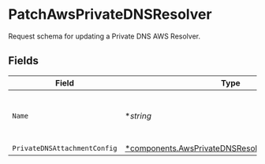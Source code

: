 # PatchAwsPrivateDNSResolver

Request schema for updating a Private DNS AWS Resolver.


## Fields

| Field                                                                                                                 | Type                                                                                                                  | Required                                                                                                              | Description                                                                                                           | Example                                                                                                               |
| --------------------------------------------------------------------------------------------------------------------- | --------------------------------------------------------------------------------------------------------------------- | --------------------------------------------------------------------------------------------------------------------- | --------------------------------------------------------------------------------------------------------------------- | --------------------------------------------------------------------------------------------------------------------- |
| `Name`                                                                                                                | **string*                                                                                                             | :heavy_minus_sign:                                                                                                    | Human-readable name of the Private DNS.                                                                               | us-east-2 private dns                                                                                                 |
| `PrivateDNSAttachmentConfig`                                                                                          | [*components.AwsPrivateDNSResolverAttachmentConfig](../../models/components/awsprivatednsresolverattachmentconfig.md) | :heavy_minus_sign:                                                                                                    | N/A                                                                                                                   |                                                                                                                       |